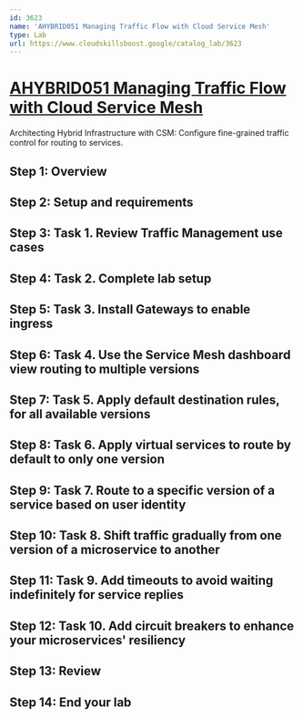 ```yaml
---
id: 3623
name: 'AHYBRID051 Managing Traffic Flow with Cloud Service Mesh'
type: Lab
url: https://www.cloudskillsboost.google/catalog_lab/3623
---
```


# [AHYBRID051 Managing Traffic Flow with Cloud Service Mesh](https://www.cloudskillsboost.google/catalog_lab/3623)

Architecting Hybrid Infrastructure with CSM: Configure fine-grained traffic control for routing to services.

## Step 1: Overview

## Step 2: Setup and requirements

## Step 3: Task 1. Review Traffic Management use cases

## Step 4: Task 2. Complete lab setup

## Step 5: Task 3. Install Gateways to enable ingress

## Step 6: Task 4. Use the Service Mesh dashboard view routing to multiple versions

## Step 7: Task 5. Apply default destination rules, for all available versions

## Step 8: Task 6. Apply virtual services to route by default to only one version

## Step 9: Task 7. Route to a specific version of a service based on user identity

## Step 10: Task 8. Shift traffic gradually from one version of a microservice to another

## Step 11: Task 9. Add timeouts to avoid waiting indefinitely for service replies

## Step 12: Task 10. Add circuit breakers to enhance your microservices' resiliency

## Step 13: Review

## Step 14: End your lab
